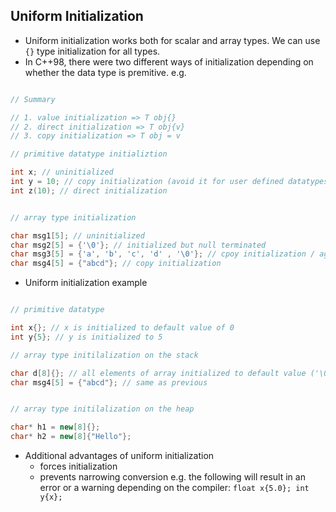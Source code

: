 ## Uniform Initialization

- Uniform initialization works both for scalar and array types. We can use `{}` type initialization for all types.
- In C++98, there were two different ways of initialization depending on whether the data type is premitive. e.g.

```cpp

// Summary

// 1. value initialization => T obj{}
// 2. direct initialization => T obj{v}
// 3. copy initialization => T obj = v

// primitive datatype initializtion

int x; // uninitialized
int y = 10; // copy initialization (avoid it for user defined datatypes and array types)
int z(10); // direct initialization


// array type initialization

char msg1[5]; // uninitialized
char msg2[5] = {'\0'}; // initialized but null terminated
char msg3[5] = {'a', 'b', 'c', 'd' , '\0'}; // cpoy initialization / aggregate initialization
char msg4[5] = {"abcd"}; // copy initialization
```

- Uniform initialization example

```cpp

// primitive datatype

int x{}; // x is initialized to default value of 0
int y{5}; // y is initialized to 5

// array type initilalization on the stack

char d[8]{}; // all elements of array initialized to default value ('\0')
char msg4[5] = {"abcd"}; // same as previous


// array type initilalization on the heap

char* h1 = new[8]{};
char* h2 = new[8]{"Hello"};

```

- Additional advantages of uniform initialization 
    - forces initialization 
    - prevents narrowing conversion e.g. the following will result in an error or a warning depending on the compiler:
    `float x{5.0}; int y{x};`